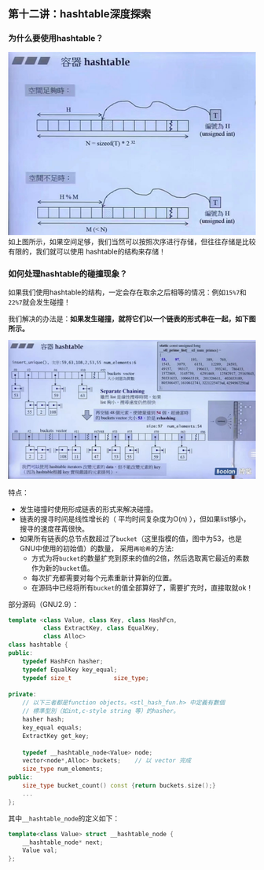 ## 第十二讲：hashtable深度探索
### 为什么要使用hashtable？

![](img12_1.jpg)
如上图所示，如果空间足够，我们当然可以按照次序进行存储，但往往存储是比较有限的，我们就可以使用
hashtable的结构来存储！

### 如何处理hashtable的碰撞现象？
如果我们使用hashtable的结构，一定会存在取余之后相等的情况：例如`15%7`和`22%7`就会发生碰撞！

我们解决的办法是：**如果发生碰撞，就将它们以一个链表的形式串在一起，如下图所示。**

![](img12_2.jpg)

特点：
* 发生碰撞时使用形成链表的形式来解决碰撞。
* 链表的搜寻时间是线性增长的（ 平均时间复杂度为O(n) ），但如果list够小，搜寻的速度荏苒很快。
* 如果所有链表的总节点数超过了`bucket`（这里指模的值，图中为53，也是GNU中使用的初始值）的数量， 采用`再哈希`的方法:
    * 方式为将`bucket`的数量扩充到原来的值的2倍，然后选取离它最近的素数作为新的`bucket`值。
    * 每次扩充都需要对每个元素重新计算新的位置。
    * 在源码中已经将所有`bucket`的值全部算好了，需要扩充时，直接取就ok！

部分源码（GNU2.9）：
```c++
template <class Value, class Key, class HashFcn,
          class ExtractKey, class EqualKey,
          class Alloc> 	
class hashtable {
public: 
    typedef HashFcn hasher;
    typedef EqualKey key_equal;
    typedef size_t            size_type;

private:
    // 以下三者都是function objects。<stl_hash_fun.h> 中定義有數個
    // 標準型別（如int,c-style string 等）的hasher。
    hasher hash;	
    key_equal equals;
    ExtractKey get_key;

    typedef __hashtable_node<Value> node;
    vector<node*,Alloc> buckets;	// 以 vector 完成
    size_type num_elements;
public:
    size_type bucket_count() const {return buckets.size();}
    ...
};
```
其中`__hashtable_node`的定义如下：
```c++
template<class Value> struct __hashtable_node {
    __hashtable_node* next;
    Value val;
};
```


